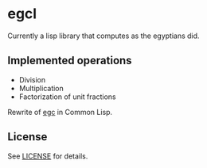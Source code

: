 # egcl

Currently a lisp library that computes as the egyptians did.

## Implemented operations

- Division
- Multiplication
- Factorization of unit fractions

Rewrite of [egc](https://github.com/cpmachado/egc) in Common Lisp.

## License

See [LICENSE](LICENSE) for details.
